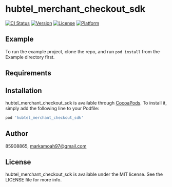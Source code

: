 # hubtel_merchant_checkout_sdk

[![CI Status](https://img.shields.io/travis/85908865/hubtel_merchant_checkout_sdk.svg?style=flat)](https://travis-ci.org/85908865/hubtel_merchant_checkout_sdk)
[![Version](https://img.shields.io/cocoapods/v/hubtel_merchant_checkout_sdk.svg?style=flat)](https://cocoapods.org/pods/hubtel_merchant_checkout_sdk)
[![License](https://img.shields.io/cocoapods/l/hubtel_merchant_checkout_sdk.svg?style=flat)](https://cocoapods.org/pods/hubtel_merchant_checkout_sdk)
[![Platform](https://img.shields.io/cocoapods/p/hubtel_merchant_checkout_sdk.svg?style=flat)](https://cocoapods.org/pods/hubtel_merchant_checkout_sdk)

## Example

To run the example project, clone the repo, and run `pod install` from the Example directory first.

## Requirements

## Installation

hubtel_merchant_checkout_sdk is available through [CocoaPods](https://cocoapods.org). To install
it, simply add the following line to your Podfile:

```ruby
pod 'hubtel_merchant_checkout_sdk'
```

## Author

85908865, markamoah97@gmail.com

## License

hubtel_merchant_checkout_sdk is available under the MIT license. See the LICENSE file for more info.
